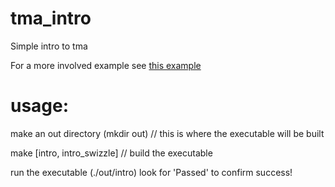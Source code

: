 # tma_intro
Simple intro to tma

For a more involved example see [this example](https://github.com/simveit/effective_transpose)

# usage:
make an out directory (mkdir out) // this is where the executable will be built

make [intro, intro_swizzle]  // build the executable

run the executable (./out/intro)
look for 'Passed' to confirm success!

